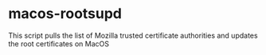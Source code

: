 # macos-rootsupd
This script pulls the list of Mozilla trusted certificate authorities and updates the root certificates on MacOS

